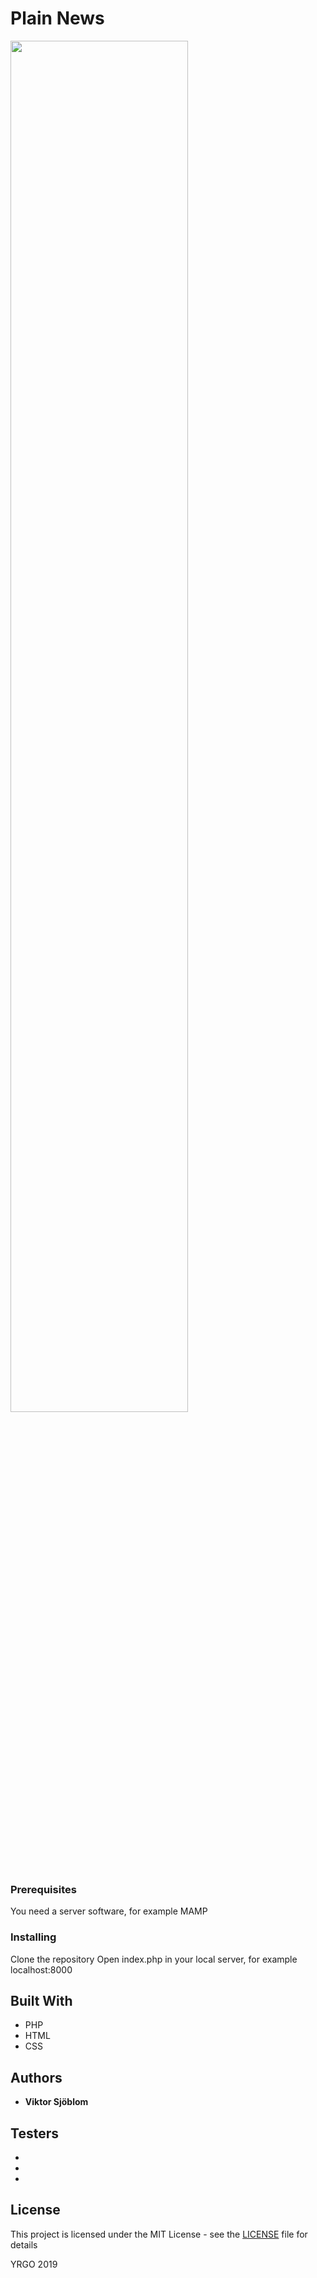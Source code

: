 # Plain News
<img src="https://media.giphy.com/media/QjrrSbYaqgi1q/giphy.gif" width="75%">


### Prerequisites

You need a server software, for example MAMP

### Installing

Clone the repository
 Open index.php in your local server, for example localhost:8000

## Built With

* PHP
* HTML
* CSS

## Authors

* **Viktor Sjöblom**

## Testers
* 
* 
* 


## License

This project is licensed under the MIT License - see the [LICENSE](LICENSE) file for details


YRGO 2019
